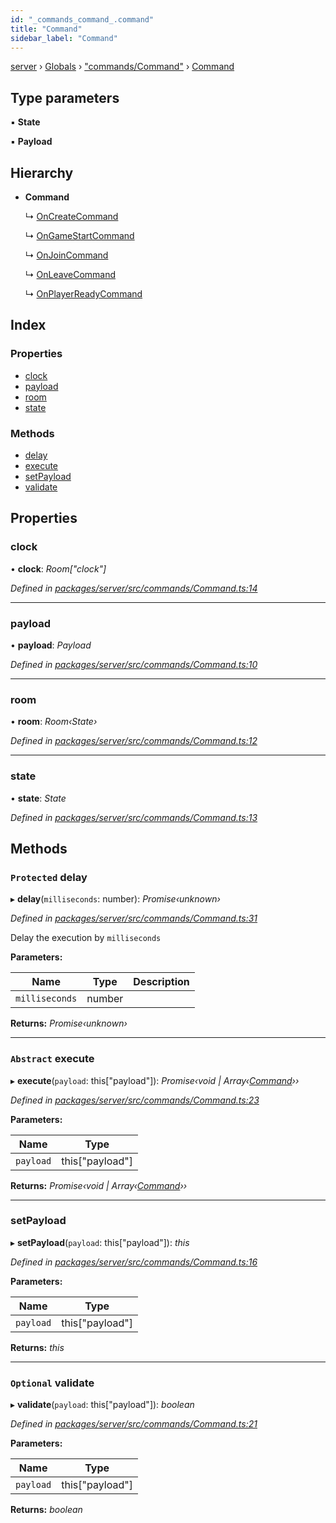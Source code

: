 ```yaml
---
id: "_commands_command_.command"
title: "Command"
sidebar_label: "Command"
---
```


[server](../index.md) › [Globals](../globals.md) › ["commands/Command"](../modules/_commands_command_.md) › [Command](_commands_command_.command.md)

## Type parameters

▪ **State**

▪ **Payload**

## Hierarchy

* **Command**

  ↳ [OnCreateCommand](_commands_lobbycommands_.oncreatecommand.md)

  ↳ [OnGameStartCommand](_commands_lobbycommands_.ongamestartcommand.md)

  ↳ [OnJoinCommand](_commands_lobbycommands_.onjoincommand.md)

  ↳ [OnLeaveCommand](_commands_lobbycommands_.onleavecommand.md)

  ↳ [OnPlayerReadyCommand](_commands_lobbycommands_.onplayerreadycommand.md)

## Index

### Properties

* [clock](_commands_command_.command.md#clock)
* [payload](_commands_command_.command.md#payload)
* [room](_commands_command_.command.md#room)
* [state](_commands_command_.command.md#state)

### Methods

* [delay](_commands_command_.command.md#protected-delay)
* [execute](_commands_command_.command.md#abstract-execute)
* [setPayload](_commands_command_.command.md#setpayload)
* [validate](_commands_command_.command.md#optional-validate)

## Properties

###  clock

• **clock**: *Room["clock"]*

*Defined in [packages/server/src/commands/Command.ts:14](https://github.com/will-hart/pixatore/blob/dc2c2e8/packages/server/src/commands/Command.ts#L14)*

___

###  payload

• **payload**: *Payload*

*Defined in [packages/server/src/commands/Command.ts:10](https://github.com/will-hart/pixatore/blob/dc2c2e8/packages/server/src/commands/Command.ts#L10)*

___

###  room

• **room**: *Room‹State›*

*Defined in [packages/server/src/commands/Command.ts:12](https://github.com/will-hart/pixatore/blob/dc2c2e8/packages/server/src/commands/Command.ts#L12)*

___

###  state

• **state**: *State*

*Defined in [packages/server/src/commands/Command.ts:13](https://github.com/will-hart/pixatore/blob/dc2c2e8/packages/server/src/commands/Command.ts#L13)*

## Methods

### `Protected` delay

▸ **delay**(`milliseconds`: number): *Promise‹unknown›*

*Defined in [packages/server/src/commands/Command.ts:31](https://github.com/will-hart/pixatore/blob/dc2c2e8/packages/server/src/commands/Command.ts#L31)*

Delay the execution by `milliseconds`

**Parameters:**

Name | Type | Description |
------ | ------ | ------ |
`milliseconds` | number |   |

**Returns:** *Promise‹unknown›*

___

### `Abstract` execute

▸ **execute**(`payload`: this["payload"]): *Promise‹void | Array‹[Command](_commands_command_.command.md)››*

*Defined in [packages/server/src/commands/Command.ts:23](https://github.com/will-hart/pixatore/blob/dc2c2e8/packages/server/src/commands/Command.ts#L23)*

**Parameters:**

Name | Type |
------ | ------ |
`payload` | this["payload"] |

**Returns:** *Promise‹void | Array‹[Command](_commands_command_.command.md)››*

___

###  setPayload

▸ **setPayload**(`payload`: this["payload"]): *this*

*Defined in [packages/server/src/commands/Command.ts:16](https://github.com/will-hart/pixatore/blob/dc2c2e8/packages/server/src/commands/Command.ts#L16)*

**Parameters:**

Name | Type |
------ | ------ |
`payload` | this["payload"] |

**Returns:** *this*

___

### `Optional` validate

▸ **validate**(`payload`: this["payload"]): *boolean*

*Defined in [packages/server/src/commands/Command.ts:21](https://github.com/will-hart/pixatore/blob/dc2c2e8/packages/server/src/commands/Command.ts#L21)*

**Parameters:**

Name | Type |
------ | ------ |
`payload` | this["payload"] |

**Returns:** *boolean*
